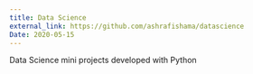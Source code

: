 ```yaml
---
title: Data Science
external_link: https://github.com/ashrafishama/datascience
Date: 2020-05-15
---
```

Data Science mini projects developed with Python

<!--more-->
